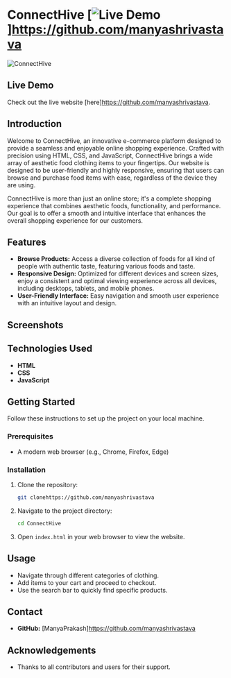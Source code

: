 # ConnectHive [![Live Demo](https://img.shields.io/badge/Live%20Demo-Visit-blue)]https://github.com/manyashrivastava

![ConnectHive]("https://th.bing.com/th/id/OIP.VbXnQ_scyen5aROdC2h59wHaHa?rs=1&pid=ImgDetMain")

## Live Demo

Check out the live website [here]https://github.com/manyashrivastava.

## Introduction

Welcome to ConnectHive, an innovative e-commerce platform designed to provide a seamless and enjoyable online shopping experience. Crafted with precision using HTML, CSS, and JavaScript, ConnectHive brings a wide array of aesthetic food clothing items to your fingertips. Our website is designed to be user-friendly and highly responsive, ensuring that users can browse and purchase food items with ease, regardless of the device they are using.

ConnectHive is more than just an online store; it's a complete shopping experience that combines aesthetic foods, functionality, and performance. Our goal is to offer a smooth and intuitive interface that enhances the overall shopping experience for our customers.

## Features

- **Browse Products:** Access a diverse collection of foods for all kind of people with authentic taste, featuring various foods and taste.
- **Responsive Design:** Optimized for different devices and screen sizes, enjoy a consistent and optimal viewing experience across all devices, including desktops, tablets, and mobile phones.
- **User-Friendly Interface:** Easy navigation and smooth user experience with an intuitive layout and design.

## Screenshots


## Technologies Used

- **HTML**
- **CSS**
- **JavaScript**

## Getting Started

Follow these instructions to set up the project on your local machine.

### Prerequisites

- A modern web browser (e.g., Chrome, Firefox, Edge)

### Installation

1. Clone the repository:
    ```sh
    git clonehttps://github.com/manyashrivastava
    ```

2. Navigate to the project directory:
    ```sh
    cd ConnectHive
    ```

3. Open `index.html` in your web browser to view the website.

## Usage

- Navigate through different categories of clothing.
- Add items to your cart and proceed to checkout.
- Use the search bar to quickly find specific products.

## Contact

- **GitHub:** [ManyaPrakash]https://github.com/manyashrivastava

## Acknowledgements

- Thanks to all contributors and users for their support.

